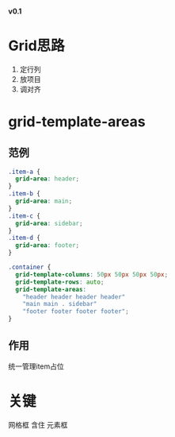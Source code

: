 <!---
Grid思路    
1. 定行列
2. 放项目
3. 调对齐 
--->
#### v0.1
# Grid思路    
1. 定行列
2. 放项目
3. 调对齐  

# grid-template-areas  
## 范例  
```css
.item-a {
  grid-area: header;
}
.item-b {
  grid-area: main;
}
.item-c {
  grid-area: sidebar;
}
.item-d {
  grid-area: footer;
}

.container {
  grid-template-columns: 50px 50px 50px 50px;
  grid-template-rows: auto;
  grid-template-areas: 
    "header header header header"
    "main main . sidebar"
    "footer footer footer footer";
}
```  
## 作用  
统一管理item占位  
# 关键
网格框 含住 元素框